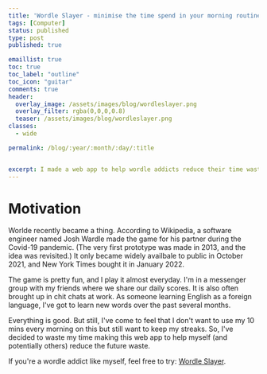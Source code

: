 ```yaml
---
title: 'Wordle Slayer - minimise the time spend in your morning routine.'
tags: [Computer]
status: published
type: post
published: true

emaillist: true
toc: true
toc_label: "outline"
toc_icon: "guitar"
comments: true
header:
  overlay_image: /assets/images/blog/wordleslayer.png
  overlay_filter: rgba(0,0,0,0.8)
  teaser: /assets/images/blog/wordleslayer.png
classes:
  - wide

permalink: /blog/:year/:month/:day/:title


excerpt: I made a web app to help wordle addicts reduce their time wasted everyday.
--- 
```


# Motivation

Worlde recently became a thing. According to Wikipedia, a software engineer named Josh Wardle made the game for his partner during the Covid-19 pandemic. (The very first prototype was made in 2013, and the idea was revisited.) It only became widely availbale to public in October 2021, and New York Times bought it in January 2022.

The game is pretty fun, and I play it almost everyday. I'm in a messenger group with my friends where we share our daily scores. It is also often brought up in chit chats at work. As someone learning English as a foreign language, I've got to learn new words over the past several months.

Everything is good. But still, I've come to feel that I don't want to use my 10 mins every morning on this but still want to keep my streaks. So, I've decided to waste my time making this web app to help myself (and potentially others) reduce the future waste.

If you're a wordle addict like myself, feel free to try: <a href="https://yukifujishima.com/wordleslayer" target="_blank">Wordle Slayer</a>.

